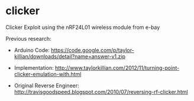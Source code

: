 clicker
=======

Clicker Exploit using the nRF24L01 wireless module from e-bay


Previous research:
- Arduino Code:
https://code.google.com/p/taylor-killian/downloads/detail?name=answer-v1.zip

- Implementation:
http://www.taylorkillian.com/2012/11/turning-point-clicker-emulation-with.html

- Original Reverse Engineer:
http://travisgoodspeed.blogspot.com/2010/07/reversing-rf-clicker.html
